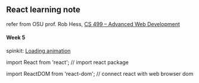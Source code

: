 ## React learning note

refer from OSU prof. Rob Hess, [CS 499 – Advanced Web Development](https://web.engr.oregonstate.edu/~hessro/teaching/cs499-w22)

#### Week 5

spinkit: [Loading animation](https://tobiasahlin.com/spinkit/)

import React from 'react'; // import react package

import ReactDOM from 'react-dom'; // connect react with web browser dom


